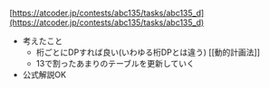 
[https://atcoder.jp/contests/abc135/tasks/abc135_d](https://atcoder.jp/contests/abc135/tasks/abc135_d)
- 考えたこと
    - 桁ごとにDPすれば良い(いわゆる桁DPとは違う) [[動的計画法]]
    - 13で割ったあまりのテーブルを更新していく
- 公式解説OK
